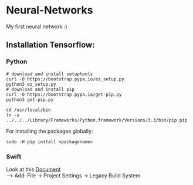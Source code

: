 # Neural-Networks
My first neural network :)

## Installation Tensorflow:
### Python
```shell
# download and install setuptools
curl -O https://bootstrap.pypa.io/ez_setup.py
python3 ez_setup.py
# download and install pip
curl -O https://bootstrap.pypa.io/get-pip.py
python3 get-pip.py

cd /usr/local/bin
ln -s ../../../Library/Frameworks/Python.framework/Versions/3.3/bin/pip pip
```
For installing the packages globally:
```shell
sudo -H pip install <packagename>
```

### Swift
  Look at this [Document](https://github.com/tensorflow/swift/blob/master/Installation.md)  
  --> Add: File -> Project Settings -> Legacy Build System  
  

